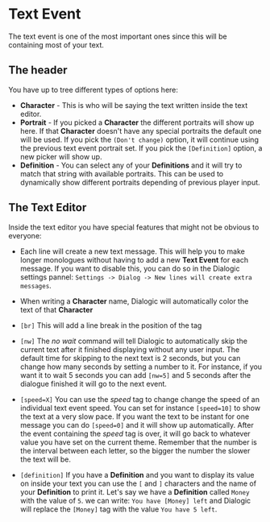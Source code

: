 # Text Event

The text event is one of the most important ones since this will be containing most of your text.

## The header
You have up to tree different types of options here:
- **Character** - This is who will be saying the text written inside the text editor. 
- **Portrait** - If you picked a **Character** the different portraits will show up here. If that **Character** doesn't have any special portraits the default one will be used. If you pick the `(Don't change)` option, it will continue using the previous text event portrait set. If you pick the `[Definition]` option, a new picker will show up.
- **Definition** - You can select any of your **Definitions** and it will try to match that string with available portraits. This can be used to dynamically show different portraits depending of previous player input.

## The Text Editor

Inside the text editor you have special features that might not be obvious to everyone:

- Each line will create a new text message. This will help you to make longer monologues without having to add a new **Text Event** for each message. If you want to disable this, you can do so in the Dialogic settings pannel: `Settings -> Dialog -> New lines will create extra messages`.

- When writing a **Character** name, Dialogic will automatically color the text of that **Character**

- `[br]` This will add a line break in the position of the tag

- `[nw]` The *no wait* command will tell Dialogic to automatically skip the current text after it finished displaying without any user input. The default time for skipping to the next text is 2 seconds, but you can change how many seconds by setting a number to it. For instance, if you want it to wait 5 seconds you can add `[nw=5]` and 5 seconds after the dialogue finished it will go to the next event.

- `[speed=X]` You can use the *speed* tag to change change the speed of an individual text event speed. You can set for instance `[speed=10]` to show the text at a very slow pace. If you want the text to be instant for one message you can do `[speed=0]` and it will show up automatically. After the event containing the *speed* tag is over, it will go back to whatever value you have set on the current theme. Remember that the number is the interval between each letter, so the bigger the number the slower the text will be.

- `[definition]` If you have a **Definition** and you want to display its value on inside your text you can use the `[` and `]` characters and the name of your **Definition** to print it. Let's say we have a **Definition** called `Money` with the value of `5`. we can write: `You have [Money] left` and Dialogic will replace the `[Money]` tag with the value `You have 5 left`.